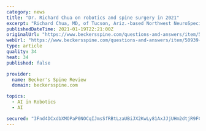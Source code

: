 ```yaml
---
category: news
title: "Dr. Richard Chua on robotics and spine surgery in 2021"
excerpt: "Richard Chua, MD, of Tucson, Ariz.-based Northwest NeuroSpecialists, spoke with Becker's Spine Review about robot-assisted spine surgery and his outlook for the year."
publishedDateTime: 2021-01-19T22:21:00Z
originalUrl: "https://www.beckersspine.com/questions-and-answers/item/50939-dr-richard-chua-on-robotics-and-spine-surgery-in-2021.html"
webUrl: "https://www.beckersspine.com/questions-and-answers/item/50939-dr-richard-chua-on-robotics-and-spine-surgery-in-2021.html"
type: article
quality: 34
heat: 34
published: false

provider:
  name: Becker's Spine Review
  domain: beckersspine.com

topics:
  - AI in Robotics
  - AI

secured: "3Fnd4DCxdbXMOPaP0NOCqIJmsSfRBtLzaUBiJX2KwLy81AxJJjUHm2dtjR9FCqyecmk9KhJwVx2xhjAlpdNYY4WEvsP6Do3lC8G9HEm/DmFqwZ92KaYZWz5zEwAxMEvpsrcgZu0HXerh3TM0ECg3SeLY8fg46yGjKA1EufZCYD5F/IPy+R3+2FHg6mbced9zk6dAO+uJlPJspgLpIgwsiu0SwqIogc0lh3mJs/DY+BrPfFUt69cLROMqDEPYtQYelStwFlRGqU23FDQ5Z5Me+ANpYxck11Hyqfa6sYb6PMUs7lNWFHzx1eCHE/Z/Nmo3F0ppYaVVlBHDr8oQsQ38iOTJ44/IT+IAgaCR0RS8w4o=;KxMZQr612pac09Z9SAB6BQ=="
---
```


